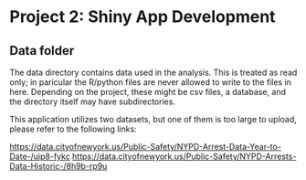 # Project 2: Shiny App Development

## Data folder

The data directory contains data used in the analysis. This is treated as read only; in paricular the R/python files are never allowed to write to the files in here. Depending on the project, these might be csv files, a database, and the directory itself may have subdirectories.

This application utilizes two datasets, but one of them is too large to upload, please refer to the following links: 

https://data.cityofnewyork.us/Public-Safety/NYPD-Arrest-Data-Year-to-Date-/uip8-fykc 
https://data.cityofnewyork.us/Public-Safety/NYPD-Arrests-Data-Historic-/8h9b-rp9u 


